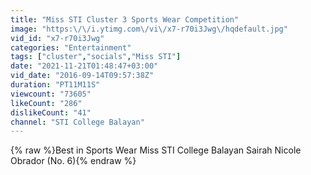 ```yaml
---
title: "Miss STI Cluster 3 Sports Wear Competition"
image: "https:\/\/i.ytimg.com\/vi\/x7-r70i3Jwg\/hqdefault.jpg"
vid_id: "x7-r70i3Jwg"
categories: "Entertainment"
tags: ["cluster","socials","Miss STI"]
date: "2021-11-21T01:48:47+03:00"
vid_date: "2016-09-14T09:57:38Z"
duration: "PT11M11S"
viewcount: "73605"
likeCount: "286"
dislikeCount: "41"
channel: "STI College Balayan"
---
```

{% raw %}Best in Sports Wear Miss STI College Balayan Sairah Nicole Obrador (No. 6){% endraw %}
